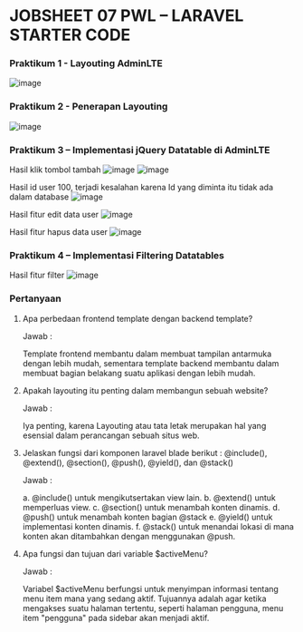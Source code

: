 # JOBSHEET 07 PWL – LARAVEL STARTER CODE

### Praktikum 1 - Layouting AdminLTE
![image](https://github.com/dhoedho1103/Pemrograman-Web-Lanjut/assets/160827276/31035422-4e5e-4ae7-b37c-c2478264ffbb)

### Praktikum 2 - Penerapan Layouting
![image](https://github.com/dhoedho1103/Pemrograman-Web-Lanjut/assets/160827276/7d95679c-e1a5-4a67-a115-7c222e917009)

### Praktikum 3 – Implementasi jQuery Datatable di AdminLTE

Hasil klik tombol tambah
![image](https://github.com/dhoedho1103/Pemrograman-Web-Lanjut/assets/160827276/24055f00-adbe-47a6-ae80-04f1b0e8132b)
![image](https://github.com/dhoedho1103/Pemrograman-Web-Lanjut/assets/160827276/ed2f33c2-4e71-4540-8503-f6b42d8a20f0)

Hasil id user 100, terjadi kesalahan karena Id yang diminta itu tidak ada dalam database
![image](https://github.com/dhoedho1103/Pemrograman-Web-Lanjut/assets/160827276/24ee0176-a25b-404f-9f16-92ed231b38cb)

Hasil fitur edit data user
![image](https://github.com/dhoedho1103/Pemrograman-Web-Lanjut/assets/160827276/74b09006-ece5-4298-b51c-e3233bda58ba)

Hasil fitur hapus data user
![image](https://github.com/dhoedho1103/Pemrograman-Web-Lanjut/assets/160827276/c95c43c8-4dbf-46c1-90a0-a8073ea707a5)

### Praktikum 4 – Implementasi Filtering Datatables
Hasil fitur filter
![image](https://github.com/dhoedho1103/Pemrograman-Web-Lanjut/assets/160827276/773556d4-0a33-47cd-bbbf-3d851e1ddcf5)

### Pertanyaan
1. Apa perbedaan frontend template dengan backend template?

   Jawab :

   Template frontend membantu dalam membuat tampilan antarmuka dengan lebih mudah, sementara template backend membantu dalam membuat bagian belakang suatu aplikasi dengan lebih mudah.
  
2. Apakah layouting itu penting dalam membangun sebuah website?

   Jawab :

   Iya penting, karena Layouting atau tata letak merupakan hal yang esensial dalam perancangan sebuah situs web.

3. Jelaskan fungsi dari komponen laravel blade berikut : @include(), @extend(), @section(), @push(), @yield(), dan @stack()

   Jawab :

   a. @include() untuk mengikutsertakan view lain.
   b. @extend() untuk memperluas view.
   c. @section() untuk menambah konten dinamis.
   d. @push() untuk menambah konten bagian @stack
   e. @yield() untuk implementasi konten dinamis.
   f. @stack() untuk menandai lokasi di mana konten akan ditambahkan dengan menggunakan @push.

4. Apa fungsi dan tujuan dari variable $activeMenu?

   Jawab :

   Variabel $activeMenu berfungsi untuk menyimpan informasi tentang menu item mana yang sedang aktif. Tujuannya adalah agar ketika mengakses suatu halaman tertentu, seperti halaman pengguna, menu item "pengguna" pada sidebar akan menjadi aktif.

